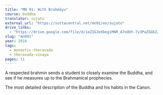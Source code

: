 ```yaml
---
title: "MN 91: With Brahmāyu"
course: buddha
translator: sujato
external_url: "https://suttacentral.net/mn91/en/sujato"
drive_links:
  - "https://drive.google.com/file/d/1oZIGJeXbegiMNR_A7oUUt-7v3PaZGGbZ/view?usp=drivesdk"
slug: "mn091"
year: 2018
tags:
  - monastic-theravada
  - theravada-vinaya
pages: 11
---
```


A respected brahmin sends a student to closely examine the Buddha, and see if he measures up to the Brahmanical prophecies.

The most detailed description of the Buddha and his habits in the Canon.

